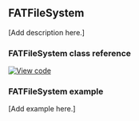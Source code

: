 ## FATFileSystem

[Add description here.]

### FATFileSystem class reference

[![View code](https://www.mbed.com/embed/?type=library)](https://os.mbed.com/docs/v5.8/mbed-os-api-doxy/class_f_a_t_file_system.html)

### FATFileSystem example

[Add example here.]

